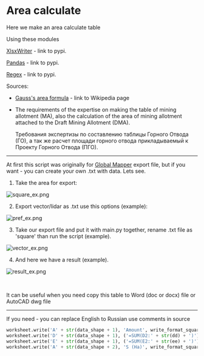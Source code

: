 # Area calculate

Here we make an area calculate table 

Using these modules

[XlsxWriter](https://pypi.org/project/XlsxWriter/) - link to pypi.

[Pandas](https://pypi.org/project/pandas/) - link to pypi.

[Regex](https://pypi.org/project/regex/) - link to pypi.

Sources:

* [Gauss's area formula](https://en.wikipedia.org/wiki/Shoelace_formula) - link to Wikipedia page

* The requirements of the expertise on making the table of mining allotment (MA), also the calculation of the area of mining allotment attached to the Draft Mining Allotment (DMA).

  Требования экспертизы по составлению таблицы Горного Отвода (ГО), а так же расчет площади горного отвода прикладываемый к Проекту Горного Отвода (ПГО).

---

At first this script was originally for [Global Mapper](https://www.bluemarblegeo.com/global-mapper/) export file, but if you want - you can create your own .txt with data. Lets see.

1. Take the area for export:

![square_ex.png](\img\square_ex.png)

2. Export vector/lidar as .txt use this options (example):

![pref_ex.png](\img\pref_ex.png)

3. Take our export file and put it with main.py together, rename .txt file as 'square' than run the script (example).

![vector_ex.png](\img\vector_ex.png)

4. And here we have a result (example).

![result_ex.png](\img\result_ex.png)

​         

It can be useful when you need copy this table to Word (doc or docx) file or AutoCAD dwg file

------

If you need - you can replace English to Russian use comments in source

```python
worksheet.write('A' + str(data_shape + 1), 'Amount', write_format_square)                      # Amount value - Сумма
worksheet.write('D' + str(data_shape + 1), ('=SUM(D2:' + str(dd) + ')'), write_format_sum)     # Formula value
worksheet.write('E' + str(data_shape + 1), ('=SUM(E2:' + str(ee) + ')'), write_format_sum)     # Formula value
worksheet.write('A' + str(data_shape + 2), 'S (Ha)', write_format_square)                      # Hectare label - S (Га)
```



